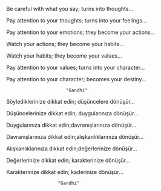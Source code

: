 Be careful with what you say; turns into thoughts…

Pay attention to your thoughts; turns into your feelings…

Pay attention to your emotions; they become your actions...

Watch your actions; they become your habits...

Watch your habits; they become your values...

Pay attention to your values; turns into your character…

Pay attention to your character; becomes your destiny...

                          "Gandhi"




Söylediklerinize dikkat edin; düşüncelere dönüşür… 

Düşüncelerinize dikkat edin; duygularınıza dönüşür… 

Duygularınıza dikkat edin;davranışlarınıza dönüşür… 

Davranışlarınıza dikkat edin;alışkanlıklarınıza dönüşür… 

Alışkanlıklarınıza dikkat edin;değerlerinize dönüşür… 

Değerlerinize dikkat edin; karakterinize dönüşür… 

Karakterinize dikkat edin; kaderinize dönüşür…
                       
                       "Gandhi"
